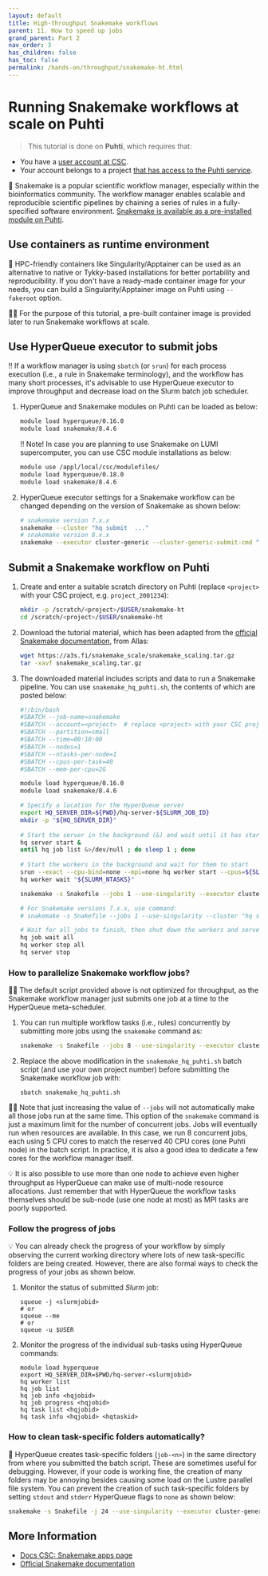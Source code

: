 ```yaml
---
layout: default
title: High-throughput Snakemake workflows
parent: 11. How to speed up jobs
grand_parent: Part 2
nav_order: 3
has_children: false
has_toc: false
permalink: /hands-on/throughput/snakemake-ht.html
---
```


# Running Snakemake workflows at scale on Puhti

> This tutorial is done on **Puhti**, which requires that:

- You have a [user account at CSC](https://docs.csc.fi/accounts/how-to-create-new-user-account/).
- Your account belongs to a project [that has access to the Puhti service](https://docs.csc.fi/accounts/how-to-add-service-access-for-project/).

💬 Snakemake is a popular scientific workflow manager, especially within the
bioinformatics community. The workflow manager enables scalable and
reproducible scientific pipelines by chaining a series of rules in a
fully-specified software environment.
[Snakemake is available as a pre-installed module on Puhti](https://docs.csc.fi/apps/snakemake/).

## Use containers as runtime environment 

💬 HPC-friendly containers like Singularity/Apptainer can be used as an
alternative to native or Tykky-based installations for better portability and
reproducibility. If you don't have a ready-made container image for your needs,
you can build a Singularity/Apptainer image on Puhti using `--fakeroot` option.  

☝🏻 For the purpose of this tutorial, a pre-built container image is provided
later to run Snakemake workflows at scale.

## Use HyperQueue executor to submit jobs

‼️ If a workflow manager is using `sbatch` (or `srun`) for each process execution
(i.e., a rule in Snakemake terminology), and the workflow has many short
processes, it's advisable to use HyperQueue executor to improve throughput and
decrease load on the Slurm batch job scheduler.

1. HyperQueue and Snakemake modules on Puhti can be loaded as below:
   ```bash
   module load hyperqueue/0.16.0
   module load snakemake/8.4.6
   ```

   ‼️ Note! In case you are planning to use Snakemake on LUMI supercomputer, you
   can use CSC module installations as below:

   ```bash
   module use /appl/local/csc/modulefiles/
   module load hyperqueue/0.18.0
   module load snakemake/8.4.6
   ```

2. HyperQueue executor settings for a Snakemake workflow can be changed
   depending on the version of Snakemake as shown below:

   ```bash
   # snakemake version 7.x.x
   snakemake --cluster "hq submit  ..."
   # snakemake version 8.x.x
   snakemake --executor cluster-generic --cluster-generic-submit-cmd "hq submit ..."  
   ```

## Submit a Snakemake workflow on Puhti

1. Create and enter a suitable scratch directory on Puhti (replace `<project>`
   with your CSC project, e.g. `project_2001234`):

   ```bash
   mkdir -p /scratch/<project>/$USER/snakemake-ht
   cd /scratch/<project>/$USER/snakemake-ht
   ```

2. Download the tutorial material, which has been adapted from the
   [official Snakemake documentation](https://snakemake.readthedocs.io/en/v6.6.1/executor_tutorial/google_lifesciences.html),
   from Allas:

   ```bash
   wget https://a3s.fi/snakemake_scale/snakemake_scaling.tar.gz
   tar -xavf snakemake_scaling.tar.gz
   ```

3. The downloaded material includes scripts and data to run a Snakemake
   pipeline. You can use `snakemake_hq_puhti.sh`, the contents of which are
   posted below:

   ```bash 
   #!/bin/bash
   #SBATCH --job-name=snakemake
   #SBATCH --account=<project>  # replace <project> with your CSC project, e.g. project_2001234
   #SBATCH --partition=small
   #SBATCH --time=00:10:00
   #SBATCH --nodes=1
   #SBATCH --ntasks-per-node=1
   #SBATCH --cpus-per-task=40
   #SBATCH --mem-per-cpu=2G
   
   module load hyperqueue/0.16.0
   module load snakemake/8.4.6
   
   # Specify a location for the HyperQueue server
   export HQ_SERVER_DIR=${PWD}/hq-server-${SLURM_JOB_ID}
   mkdir -p "${HQ_SERVER_DIR}"
    
   # Start the server in the background (&) and wait until it has started
   hq server start &
   until hq job list &>/dev/null ; do sleep 1 ; done
    
   # Start the workers in the background and wait for them to start
   srun --exact --cpu-bind=none --mpi=none hq worker start --cpus=${SLURM_CPUS_PER_TASK} &
   hq worker wait "${SLURM_NTASKS}"
   
   snakemake -s Snakefile --jobs 1 --use-singularity --executor cluster-generic --cluster-generic-submit-cmd "hq submit --cpus 5"
   
   # For Snakemake versions 7.x.x, use command:
   # snakemake -s Snakefile --jobs 1 --use-singularity --cluster "hq submit --cpus 5"
   
   # Wait for all jobs to finish, then shut down the workers and server
   hq job wait all
   hq worker stop all
   hq server stop
   ```

### How to parallelize Snakemake workflow jobs?

☝🏻 The default script provided above is not optimized for throughput, as the
Snakemake workflow manager just submits one job at a time to the HyperQueue
meta-scheduler.

1. You can run multiple workflow tasks (i.e., rules) concurrently by submitting
   more jobs using the `snakemake` command as:

   ```bash
   snakemake -s Snakefile --jobs 8 --use-singularity --executor cluster-generic --cluster-generic-submit-cmd "hq submit --cpus 5"
   ``` 

2. Replace the above modification in the `snakemake_hq_puhti.sh` batch script
   (and use your own project number) before submitting the Snakemake workflow
   job with:

   ```
   sbatch snakemake_hq_puhti.sh
   ```

☝🏻 Note that just increasing the value of `--jobs` will not automatically make
all those jobs run at the same time. This option of the `snakemake` command is
just a maximum limit for the number of concurrent jobs. Jobs will eventually
run when resources are available. In this case, we run 8 concurrent jobs, each
using 5 CPU cores to match the reserved 40 CPU cores (one Puhti node) in the
batch script. In practice, it is also a good idea to dedicate a few cores for
the workflow manager itself.

💡 It is also possible to use more than one node to achieve even higher
throughput as HyperQueue can make use of multi-node resource allocations.
Just remember that with HyperQueue the workflow tasks themselves should be
sub-node (use one node at most) as MPI tasks are poorly supported.

### Follow the progress of jobs

💡 You can already check the progress of your workflow by simply observing the
current working directory where lots of new task-specific folders are being
created. However, there are also formal ways to check the progress of your jobs
as shown below.

1. Monitor the status of submitted *Slurm* job:

   ```
   squeue -j <slurmjobid>
   # or
   squeue --me
   # or
   squeue -u $USER
   ```

2. Monitor the progress of the individual sub-tasks using HyperQueue commands:

   ```
   module load hyperqueue
   export HQ_SERVER_DIR=$PWD/hq-server-<slurmjobid>
   hq worker list
   hq job list
   hq job info <hqjobid>
   hq job progress <hqjobid>
   hq task list <hqjobid>
   hq task info <hqjobid> <hqtaskid>
   ```

### How to clean task-specific folders automatically?

💭 HyperQueue creates task-specific folders (`job-<n>`) in the same directory
from where you submitted the batch script. These are sometimes useful for
debugging. However, if your code is working fine, the creation of many folders
may be annoying besides causing some load on the Lustre parallel file system.
You can prevent the creation of such task-specific folders by setting `stdout`
and `stderr` HyperQueue flags to `none` as shown below:

```bash
snakemake -s Snakefile -j 24 --use-singularity --executor cluster-generic --cluster-generic-submit-cmd "hq submit --stdout=none --stderr=none --cpus 5"
```

## More Information

- [Docs CSC: Snakemake apps page](https://docs.csc.fi/apps/snakemake/)
- [Official Snakemake documentation](https://snakemake.readthedocs.io/en/stable/)
